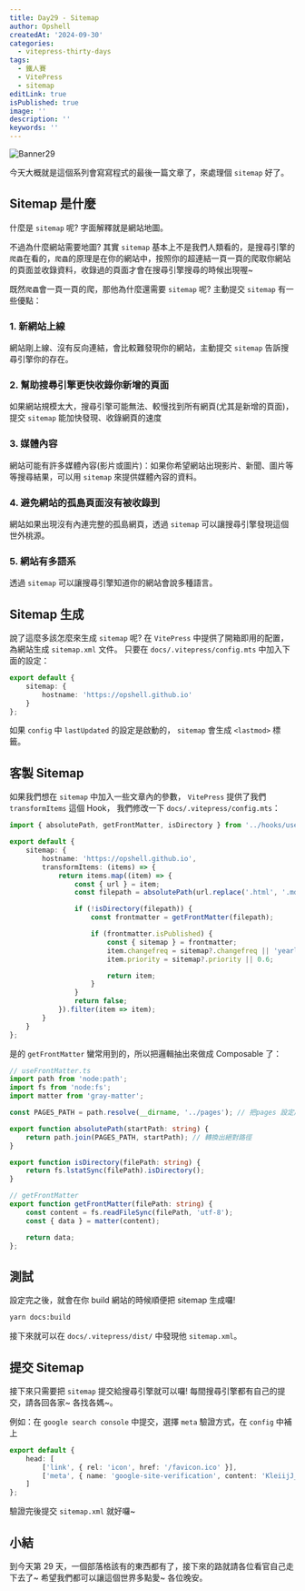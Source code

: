 ```yaml
---
title: Day29 - Sitemap
author: Opshell
createdAt: '2024-09-30'
categories:
  - vitepress-thirty-days
tags:
  - 鐵人賽
  - VitePress
  - sitemap
editLink: true
isPublished: true
image: ''
description: ''
keywords: ''
---
```

![Banner29](https://ithelp.ithome.com.tw/upload/images/20240930/20109918NcsUZ5Jlgl.png)

今天大概就是這個系列會寫寫程式的最後一篇文章了，來處理個 `sitemap` 好了。

## Sitemap 是什麼
什麼是 `sitemap` 呢? 字面解釋就是網站地圖。

不過為什麼網站需要地圖?
其實 `sitemap` 基本上不是我們人類看的，是搜尋引擎的`爬蟲`在看的，`爬蟲`的原理是在你的網站中，按照你的超連結一頁一頁的爬取你網站的頁面並收錄資料，收錄過的頁面才會在搜尋引擎搜尋的時候出現喔~

既然`爬蟲`會一頁一頁的爬，那他為什麼還需要 `sitemap` 呢?
主動提交 `sitemap` 有一些優點：

### 1. 新網站上線
網站剛上線、沒有反向連結，會比較難發現你的網站，主動提交 `sitemap`  告訴搜尋引擎你的存在。

### 2. 幫助搜尋引擎更快收錄你新增的頁面
如果網站規模太大，搜尋引擎可能無法、較慢找到所有網頁(尤其是新增的頁面)，提交 `sitemap` 能加快發現、收錄網頁的速度

### 3. 媒體內容
網站可能有許多媒體內容(影片或圖片)：如果你希望網站出現影片、新聞、圖片等等搜尋結果，可以用 `sitemap` 來提供媒體內容的資料。

### 4. 避免網站的孤島頁面沒有被收錄到
網站如果出現沒有內連完整的孤島網頁，透過 `sitemap` 可以讓搜尋引擎發現這個世外桃源。

### 5. 網站有多語系
透過 `sitemap` 可以讓搜尋引擎知道你的網站會說多種語言。

## Sitemap 生成
說了這麼多該怎麼來生成 `sitemap` 呢?
在 `VitePress` 中提供了開箱即用的配置，為網站生成 `sitemap.xml` 文件。
只要在 `docs/.vitepress/config.mts` 中加入下面的設定：
```ts
export default {
    sitemap: {
        hostname: 'https://opshell.github.io'
    }
};
```

如果 `config` 中 `lastUpdated` 的設定是啟動的， `sitemap` 會生成 `<lastmod>` 標籤。

## 客製 Sitemap
如果我們想在 `sitemap` 中加入一些文章內的參數， `VitePress` 提供了我們 `transformItems` 這個 Hook，
我們修改一下 `docs/.vitepress/config.mts`：
```ts
import { absolutePath, getFrontMatter, isDirectory } from '../hooks/useFrontMatter';

export default {
    sitemap: {
        hostname: 'https://opshell.github.io',
        transformItems: (items) => {
            return items.map((item) => {
                const { url } = item;
                const filepath = absolutePath(url.replace('.html', '.md'));

                if (!isDirectory(filepath)) {
                    const frontmatter = getFrontMatter(filepath);

                    if (frontmatter.isPublished) {
                        const { sitemap } = frontmatter;
                        item.changefreq = sitemap?.changefreq || 'yearly';
                        item.priority = sitemap?.priority || 0.6;

                        return item;
                    }
                }
                return false;
            }).filter(item => item);
        }
    }
};
```

是的 `getFrontMatter` 蠻常用到的，所以把邏輯抽出來做成 Composable 了：
```ts
// useFrontMatter.ts
import path from 'node:path';
import fs from 'node:fs';
import matter from 'gray-matter';

const PAGES_PATH = path.resolve(__dirname, '../pages'); // 把pages 設定成根目錄

export function absolutePath(startPath: string) {
    return path.join(PAGES_PATH, startPath); // 轉換出絕對路徑
}

export function isDirectory(filePath: string) {
    return fs.lstatSync(filePath).isDirectory();
}

// getFrontMatter
export function getFrontMatter(filePath: string) {
    const content = fs.readFileSync(filePath, 'utf-8');
    const { data } = matter(content);

    return data;
};

```

## 測試
設定完之後，就會在你 build 網站的時候順便把 sitemap 生成囉!
```sh
yarn docs:build
```

接下來就可以在 `docs/.vitepress/dist/` 中發現他 `sitemap.xml`。

## 提交 Sitemap
接下來只需要把 `sitemap` 提交給搜尋引擎就可以囉!
每間搜尋引擎都有自己的提交，請各回各家~ 各找各媽~。

例如：在 `google search console` 中提交，選擇 `meta` 驗證方式，在 `config` 中補上
```ts
export default {
    head: [
        ['link', { rel: 'icon', href: '/favicon.ico' }],
        ['meta', { name: 'google-site-verification', content: 'KleiijJ_uj3h0_LT3G25_t8GbiJ4W8Caapo7N8pkt8' }] // [!code ++]
    ]
};
```

驗證完後提交 `sitemap.xml` 就好囉~

## 小結
到今天第 29 天，一個部落格該有的東西都有了，接下來的路就請各位看官自己走下去了~
希望我們都可以讓這個世界多點愛~ 各位晚安。
